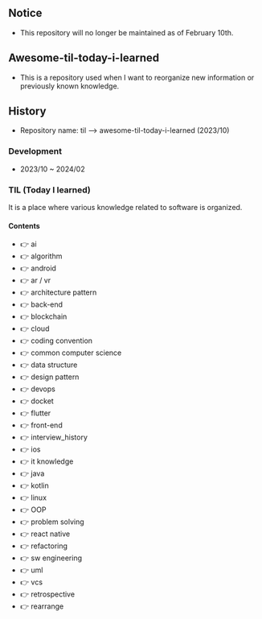 ## Notice

- This repository will no longer be maintained as of February 10th.

## Awesome-til-today-i-learned

- This is a repository used when I want to reorganize new information or previously known knowledge.

## History

- Repository name: til --> awesome-til-today-i-learned (2023/10)

### Development
- 2023/10 ~ 2024/02

### TIL (Today I learned)

It is a place where various knowledge related to software is organized.

#### Contents

- 👉 ai
- 👉 algorithm
- 👉 android
- 👉 ar / vr
- 👉 architecture pattern
- 👉 back-end
- 👉 blockchain
- 👉 cloud
- 👉 coding convention
- 👉 common computer science
- 👉 data structure
- 👉 design pattern
- 👉 devops
- 👉 docket
- 👉 flutter
- 👉 front-end
- 👉 interview_history
- 👉 ios
- 👉 it knowledge
- 👉 java
- 👉 kotlin
- 👉 linux
- 👉 OOP
- 👉 problem solving
- 👉 react native
- 👉 refactoring
- 👉 sw engineering
- 👉 uml
- 👉 vcs
- 👉 retrospective
- 👉 rearrange
